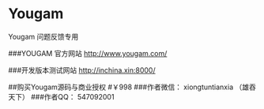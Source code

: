 # Yougam
Yougam 问题反馈专用

###YOUGAM 官方网站
http://www.yougam.com/

###开发版本测试网站
http://inchina.xin:8000/

##购买Yougam源码与商业授权
#￥998
###作者微信：
xiongtuntianxia （雄吞天下）
###作者QQ：
547092001

